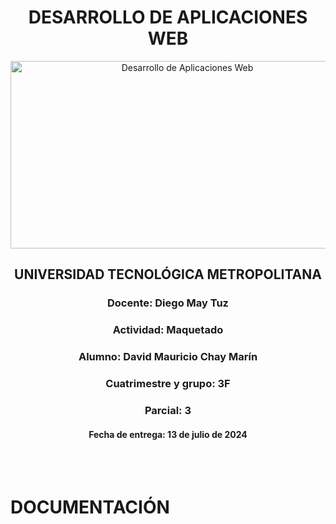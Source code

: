 <h1 style="text-align: center;">DESARROLLO DE APLICACIONES WEB</h1>
<center><img src="https://blog.openclassrooms.com/es/wp-content/uploads/sites/5/2017/09/AdobeStock_126016889apaisado.jpg" alt="Desarrollo de Aplicaciones Web" width="550" height="300"></center>
<h2 style="text-align: center;">UNIVERSIDAD TECNOLÓGICA METROPOLITANA</h2>
<h3 style="text-align: center;">Docente: Diego May Tuz</h3>
<h3 style="text-align: center;">Actividad: Maquetado</h3>
<h3 style="text-align: center;">Alumno: David Mauricio Chay Marín</h3>
<h3 style="text-align: center;">Cuatrimestre y grupo: 3F</h3>
<h3 style="text-align: center;">Parcial: 3</h3>
<h4 style="text-align: center;">Fecha de entrega: 13 de julio de 2024</h4>
<br></br>

# DOCUMENTACIÓN
